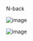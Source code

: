 N-back

![image](https://github.com/user-attachments/assets/8a4d89d9-b0b8-4d47-93c4-61ac2ffe007c)


![image](https://github.com/user-attachments/assets/70b50713-9c75-4ae2-ad99-7e63441fd07e)
